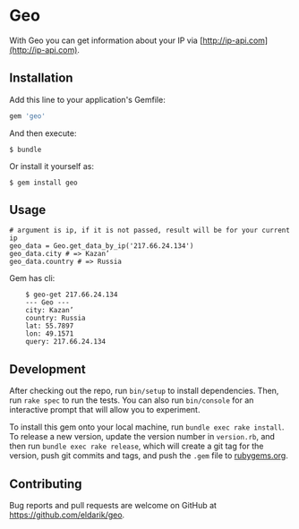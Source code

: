 # Geo
With Geo you can get information about your IP via [http://ip-api.com](http://ip-api.com).

## Installation

Add this line to your application's Gemfile:

```ruby
gem 'geo'
```

And then execute:

    $ bundle

Or install it yourself as:

    $ gem install geo

## Usage
```
# argument is ip, if it is not passed, result will be for your current ip
geo_data = Geo.get_data_by_ip('217.66.24.134')
geo_data.city # => Kazan’
geo_data.country # => Russia
```

Gem has cli:
```
    $ geo-get 217.66.24.134
    --- Geo ---
    city: Kazan’
    country: Russia
    lat: 55.7897
    lon: 49.1571
    query: 217.66.24.134
```


## Development

After checking out the repo, run `bin/setup` to install dependencies. Then, run `rake spec` to run the tests. You can also run `bin/console` for an interactive prompt that will allow you to experiment.

To install this gem onto your local machine, run `bundle exec rake install`. To release a new version, update the version number in `version.rb`, and then run `bundle exec rake release`, which will create a git tag for the version, push git commits and tags, and push the `.gem` file to [rubygems.org](https://rubygems.org).

## Contributing

Bug reports and pull requests are welcome on GitHub at https://github.com/eldarik/geo.
